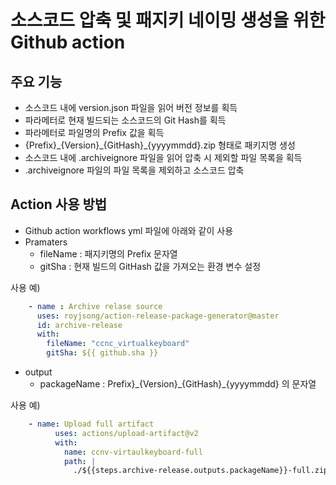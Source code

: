 # 소스코드 압축 및 패지키 네이밍 생성을 위한 Github action 
## 주요 기능
* 소스코드 내에 version.json 파일을 읽어 버전 정보를 획득
* 파라메터로 현재 빌드되는 소스코드의 Git Hash를 획득
* 파라메터로 파일명의 Prefix 값을 획득
* {Prefix}\_{Version}\_{GitHash}\_{yyyymmdd}.zip 형태로 패키지명 생성
* 소스코드 내에 .archiveignore 파일을 읽어 압축 시 제외할 파일 목록을 획득
* .archiveignore 파일의 파일 목록을 제외하고 소스코드 압축



## Action 사용 방법
* Github action workflows yml 파일에 아래와 같이 사용
* Pramaters 
  - fileName : 패지키명의 Prefix 문자열
  - gitSha : 현재 빌드의 GitHash 값을 가져오는 환경 변수 설정

사용 예)
~~~yml
    - name : Archive relase source
      uses: royjsong/action-release-package-generator@master
      id: archive-release
      with:
        fileName: "ccnc_virtualkeyboard"
        gitSha: ${{ github.sha }}
~~~
* output
  - packageName : Prefix}\_{Version}\_{GitHash}\_{yyyymmdd} 의 문자열

사용 예)
~~~yml
    - name: Upload full artifact
          uses: actions/upload-artifact@v2
          with:
            name: ccnv-virtaulkeyboard-full
            path: |
              ./${{steps.archive-release.outputs.packageName}}-full.zip       
~~~


